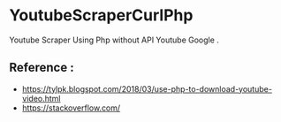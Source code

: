 # YoutubeScraperCurlPhp
Youtube Scraper Using Php without API Youtube Google .

## Reference : 
* https://tylpk.blogspot.com/2018/03/use-php-to-download-youtube-video.html
* https://stackoverflow.com/
